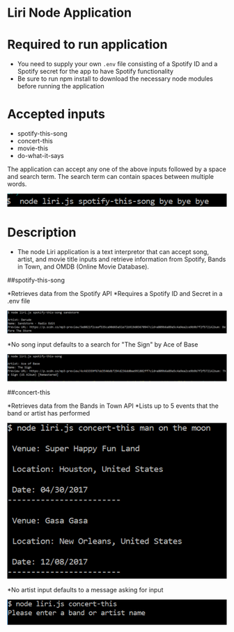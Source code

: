 # Liri Node Application

# Required to run application

* You need to supply your own `.env` file consisting of a Spotify ID and a Spotify secret for the app to have Spotify functionality
* Be sure to run npm install to download the necessary node modules before running the application

# Accepted inputs

* spotify-this-song
* concert-this
* movie-this
* do-what-it-says

The application can accept any one of the above inputs followed by a space and search term. The search term can contain spaces between multiple words.

![node input](/images/Capture.PNG)



# Description

* The node Liri application is a text interpretor that can accept song, artist, and movie title inputs and retrieve information from Spotify, Bands in Town, and OMDB (Online Movie Database).

##spotify-this-song

*Retrieves data from the Spotify API
*Requires a Spotify ID and Secret in a .env file

![spotify input 1](/images/Capture1.PNG)


*No song input defaults to a search for "The Sign" by Ace of Base

![spotify input 2](/images/Capture2.PNG)

##concert-this

*Retrieves data from the Bands in Town API
*Lists up to 5 events that the band or artist has performed

![bands input 1](/images/Capture3.PNG)

*No artist input defaults to a message asking for input

![bands input 2](/images/Capture4.PNG)



